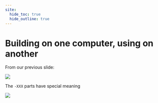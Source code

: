 ```yaml
---
site:
  hide_toc: true
  hide_outline: true
---
```




# Building on one computer, using on another

From our previous slide:

![](#cell:numpy-zip-ls)

The `-XXX` parts have special meaning

![](#def:wheel-tags)
